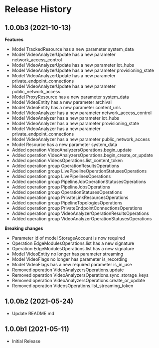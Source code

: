 # Release History

## 1.0.0b3 (2021-10-13)

**Features**

  - Model TrackedResource has a new parameter system_data
  - Model VideoAnalyzerUpdate has a new parameter network_access_control
  - Model VideoAnalyzerUpdate has a new parameter iot_hubs
  - Model VideoAnalyzerUpdate has a new parameter provisioning_state
  - Model VideoAnalyzerUpdate has a new parameter private_endpoint_connections
  - Model VideoAnalyzerUpdate has a new parameter public_network_access
  - Model ProxyResource has a new parameter system_data
  - Model VideoEntity has a new parameter archival
  - Model VideoEntity has a new parameter content_urls
  - Model VideoAnalyzer has a new parameter network_access_control
  - Model VideoAnalyzer has a new parameter iot_hubs
  - Model VideoAnalyzer has a new parameter provisioning_state
  - Model VideoAnalyzer has a new parameter private_endpoint_connections
  - Model VideoAnalyzer has a new parameter public_network_access
  - Model Resource has a new parameter system_data
  - Added operation VideoAnalyzersOperations.begin_update
  - Added operation VideoAnalyzersOperations.begin_create_or_update
  - Added operation VideosOperations.list_content_token
  - Added operation group OperationResultsOperations
  - Added operation group LivePipelineOperationStatusesOperations
  - Added operation group LivePipelinesOperations
  - Added operation group PipelineJobOperationStatusesOperations
  - Added operation group PipelineJobsOperations
  - Added operation group OperationStatusesOperations
  - Added operation group PrivateLinkResourcesOperations
  - Added operation group PipelineTopologiesOperations
  - Added operation group PrivateEndpointConnectionsOperations
  - Added operation group VideoAnalyzerOperationResultsOperations
  - Added operation group VideoAnalyzerOperationStatusesOperations

**Breaking changes**

  - Parameter id of model StorageAccount is now required
  - Operation EdgeModulesOperations.list has a new signature
  - Operation EdgeModulesOperations.list has a new signature
  - Model VideoEntity no longer has parameter streaming
  - Model VideoFlags no longer has parameter is_recording
  - Model VideoFlags has a new required parameter is_in_use
  - Removed operation VideoAnalyzersOperations.update
  - Removed operation VideoAnalyzersOperations.sync_storage_keys
  - Removed operation VideoAnalyzersOperations.create_or_update
  - Removed operation VideosOperations.list_streaming_token

## 1.0.0b2 (2021-05-24)
  - Update README.md

## 1.0.0b1 (2021-05-11)

* Initial Release
